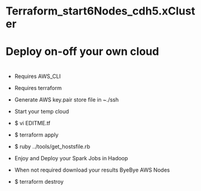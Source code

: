 # Terraform_start6Nodes_cdh5.xCluster #
#    Deploy on-off your own cloud     #
#

  - Requires AWS_CLI
  - Requires terraform
  - Generate AWS key.pair store file in ~./ssh 
  
  - Start your temp cloud
   - $ vi EDITME.tf
   - $ terraform apply
   - $ ruby ../tools/get_hostsfile.rb

  - Enjoy and Deploy your Spark Jobs in Hadoop
  - When not required download your results ByeBye AWS Nodes
   - $ terraform destroy
   
